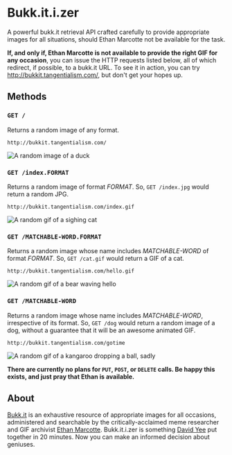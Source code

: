 # Bukk.it.i.zer

A powerful bukk.it retrieval API crafted carefully to provide appropriate images for all situations, should Ethan Marcotte not be available for the task.

**If, and only if, Ethan Marcotte is not available to provide the right GIF for any occasion**, you can issue the HTTP requests listed below, all of which redirect, if possible, to a bukk.it URL. To see it in action, you can try http://bukkit.tangentialism.com/, but don't get your hopes up.

## Methods

### `GET /`

Returns a random image of any format.

`http://bukkit.tangentialism.com/`

![A random image of a duck](http://bukk.it/wat4.jpg)

### `GET /index.FORMAT`

Returns a random image of format _FORMAT_. So, `GET /index.jpg` would return a random JPG.

`http://bukkit.tangentialism.com/index.gif`

![A random gif of a sighing cat](http://bukk.it/mariesigh.gif)

### `GET /MATCHABLE-WORD.FORMAT`

Returns a random image whose name includes _MATCHABLE-WORD_ of format _FORMAT_. So, `GET /cat.gif` would return a GIF of a cat.

`http://bukkit.tangentialism.com/hello.gif`

![A random gif of a bear waving hello](http://bukk.it/hellobear.gif)

### `GET /MATCHABLE-WORD`

Returns a random image whose name includes _MATCHABLE-WORD_, irrespective of its format. So, `GET /dog` would return a random image of a dog, without a guarantee that it will be an awesome animated GIF.

`http://bukkit.tangentialism.com/gotime`

![A random gif of a kangaroo dropping a ball, sadly](http://bukk.it/gotime.gif)

**There are currently no plans for `PUT`, `POST`, or `DELETE` calls. Be happy this exists, and just pray that Ethan is available.**

## About

[Bukk.it](http://bukk.it) is an exhaustive resource of appropriate images for all occasions, administered and searchable by the critically-acclaimed meme researcher and GIF archivist [Ethan Marcotte](http://ethanmarcotte.com). Bukk.it.i.zer is something [David Yee](http://tangentialism.com) put together in 20 minutes. Now you can make an informed decision about geniuses.

